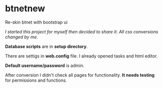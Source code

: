 # btnetnew
Re-skin btnet with bootstrap ui

*I started this project for myself then decided to share it. All css conversions changed by me.*

**Database scripts** are in **setup directory**.

There are settigs in **web.config** file. I already opened tasks and html editor.

**Default username/password** is admin.

After conversion I didn't check all pages for functionality. **It needs testing** for permissions and functions.
